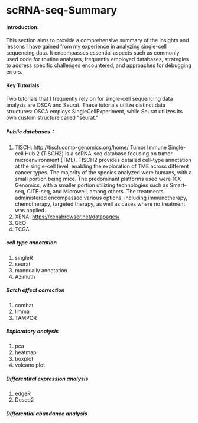 # scRNA-seq-Summary

#### Introduction:
This section aims to provide a comprehensive summary of the insights and lessons I have gained from my experience in analyzing single-cell sequencing data. It encompasses essential aspects such as commonly used code for routine analyses, frequently employed databases, strategies to address specific challenges encountered, and approaches for debugging errors.
#### Key Tutorials:
Two tutorials that I frequently rely on for single-cell sequencing data analysis are OSCA and Seurat. These tutorials utilize distinct data structures: OSCA employs SingleCellExperiment, while Seurat utilizes its own custom structure called "seurat."

##### Public databases：
1. TISCH: http://tisch.comp-genomics.org/home/
Tumor Immune Single-cell Hub 2 (TISCH2) is a scRNA-seq database focusing on tumor microenvironment (TME). TISCH2 provides detailed cell-type annotation at the single-cell level, enabling the exploration of TME across different cancer types. The majority of the species analyzed were humans, with a small portion being mice. The predominant platforms used were 10X Genomics, with a smaller portion utilizing technologies such as Smart-seq, CITE-seq, and Microwell, among others. The treatments administered encompassed various options, including immunotherapy, chemotherapy, targeted therapy, as well as cases where no treatment was applied.
2. XENA: https://xenabrowser.net/datapages/
3. GEO
4. TCGA

   
##### cell type annotation
1. singleR
2. seurat
3. mannually annotation
4. Azimuth
   
##### Batch effect correction
1. combat
2. limma
3. TAMPOR
   
##### Exploratory analysis
1. pca
2. heatmap
3. boxplot
4. volcano plot
   
##### Differentital expression analysis
1. edgeR
2. Deseq2
   

##### Differential abundance analysis


